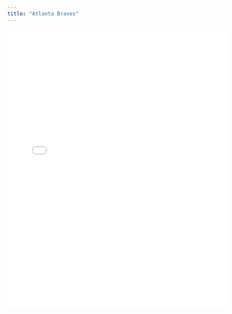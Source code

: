```yaml
---
title: "Atlanta Braves"
---
```



<iframe id="igraph" scrolling="no" style="border:none;" seamless="seamless" src="/plots/ATL.html" height="640" width="100%"></iframe>